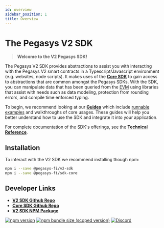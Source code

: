 ```yaml
---
id: overview
sidebar_position: 1
title: Overview
---
```

# The Pegasys V2 SDK

> **Welcome to the V2 Pegasys SDK!**

The Pegasys V2 SDK provides abstractions to assist you with interacting with the Pegasys V2 smart contracts in a Typescript/Javascript environment (e.g. websites, node scripts). It makes uses of the [**Core SDK**](../core/overview.md) to gain access to abstractions that are common amongst the Pegasys SDKs. With the SDK, you can manipulate data that has been queried from the [EVM](https://ethereum.org/en/developers/docs/evm/) using libraries that assist with needs such as data modeling, protection from rounding errors, and compile time enforced typing.

To begin, we recommend looking at our [**Guides**](./guides/01-background.md) which include [runnable examples](https://github.com/Pegasys/examples/tree/main/v2-sdk) and walkthroughs of core usages. These guides will help you better understand how to use the SDK and integrate it into your application.

For complete documentation of the SDK's offerings, see the [**Technical Reference**](./reference/overview.md).

## Installation

To interact with the V2 SDK we recommend installing though npm:

```bash
npm i --save @pegasys-fi/v2-sdk
npm i --save @pegasys-fi/sdk-core
```

## Developer Links

- [**V2 SDK Github Repo**](https://github.com/Pegasys-fi/v2-sdk)
- [**Core SDK Github Repo**](https://github.com/Pegasys-fi/sdk-core)
- [**V2 SDK NPM Package**](https://www.npmjs.com/package/@pollum-io/v2-sdk)

[![npm version](https://img.shields.io/npm/v/@pegasys-fi/v2-sdk/latest.svg)](https://www.npmjs.com/package/@pollum-io/v2-sdk/v/latest)
[![npm bundle size (scoped version)](https://img.shields.io/bundlephobia/minzip/@pegasys-fi/v2-sdk/latest.svg)](https://bundlephobia.com/result?p=@pollum-io/v2-sdk@latest)
[![Discord](https://img.shields.io/badge/discord-join%20chat-blue.svg)](https://discord.com/channels/597638925346930701/607978109089611786)
